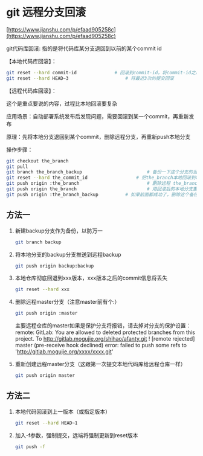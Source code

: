 # git 远程分支回滚

[https://www.jianshu.com/p/efaad905258c](https://www.jianshu.com/p/efaad905258c)

git代码库回滚: 指的是将代码库某分支退回到以前的某个commit id

【本地代码库回滚】：

```sh
git reset --hard commit-id				# 回滚到commit-id，将commit-id之后提交的commit都去除
git reset --hard HEAD~3						# 将最近3次的提交回滚
```

【远程代码库回滚】：

这个是重点要说的内容，过程比本地回滚要复杂

应用场景：自动部署系统发布后发现问题，需要回滚到某一个commit，再重新发布

原理：先将本地分支退回到某个commit，删除远程分支，再重新push本地分支

操作步骤：

```sh
git checkout the_branch
git pull
git branch the_branch_backup						# 备份一下这个分支的当前状况
git reset --hard the_commit_id					# 把the_branch本地回滚到the_commit_id
git push origin :the_branch							# 删除远程 the_branch
git push origin the_branch							# 用回滚后的本地分支重新建立远程分支
git push origin :the_branch_backup			# 如果前面都成功了，删除这个备份分支
```

## 方法一

1. 新建backup分支作为备份，以防万一

   ```sh
   git branch backup
   ```

2. 将本地分支的backup分支推送到远程backup

   ```sh
   git push origin backup:backup
   ```

3. 本地仓库彻底回退到xxx版本，xxx版本之后的commit信息将丢失

   ```sh
   git reset --hard xxx
   ```

4. 删除远程master分支（注意master前有个:）

   ```sh
   git push origin :master
   ```

   主要远程仓库的master如果是保护分支将报错，请去掉对分支的保护设置：
    remote: GitLab: You are  allowed  to  deleted protected branches from this project. To http://gitlab.mogujie.org/shihao/afanty.git ! [remote rejected] master (pre-receive hook declined) error: failed to push some refs to 'http://gitlab.mogujie.org/xxxx/xxxx.git'

5. 重新创建远程master分支（这跟第一次提交本地代码库给远程仓库一样）

   ```sh
   git push origin master
   ```

## 方法二

1. 本地代码回滚到上一版本（或指定版本）

   ```sh
   git reset --hard HEAD~1
   ```

2. 加入-f参数，强制提交，远端将强制更新到reset版本

   ```sh
   git push -f
   ```

